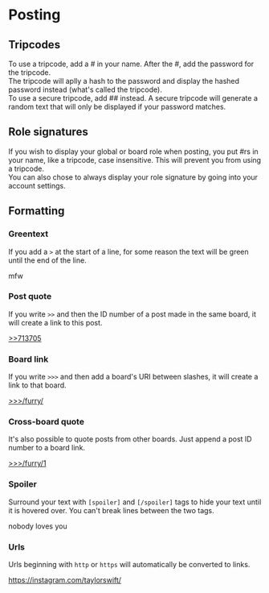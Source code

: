 # Posting
## Tripcodes
To use a tripcode, add a # in your name. After the #, add the password
for the tripcode.  
The tripcode will aplly a hash to the password and display the hashed
password instead (what's called the tripcode).  
To use a secure tripcode, add ## instead. A secure tripcode will generate a
random text that will only be displayed if your password matches.

## Role signatures
If you wish to display your global or board role when posting, you put #rs
in your name, like a tripcode, case insensitive. This will prevent you from
using a tripcode.  
You can also chose to always display your role signature by going into your
account settings.

## Formatting
### Greentext
If you add a `>` at the start of a line, for some reason the text will be
green until the end of the line.  

<span class="greenText">mfw</span>

### Post quote
If you write `>>` and then the ID number of a post made in the same board,
it will create a link to this post.  

<a href="#" class="quoteLink">>>713705</a>

### Board link
If you write `>>>` and then add a board's URI between slashes, it will create
a link to that board.  

<a href="#" class="quoteLink">>>>/furry/</a>

### Cross-board quote

It's also possible to quote posts from other boards. Just append a post ID
number to a board link.  

<a href="#" class="quoteLink">>>>/furry/1</a>

### Spoiler
Surround your text with `[spoiler]` and `[/spoiler]` tags to hide your text
until it is hovered over. You can't break lines between the two tags.  

<span class="spoiler">nobody loves you</span>

### Urls
Urls beginning with `http` or `https` will automatically be converted to
links.  

<a href="https://instagram.com/taylorswift/">
  https://instagram.com/taylorswift/</a>


